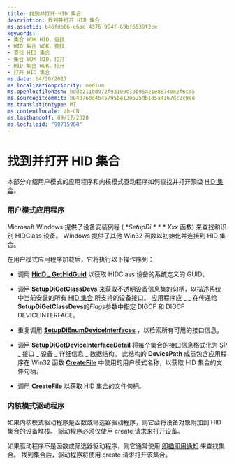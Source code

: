 ```yaml
---
title: 找到并打开 HID 集合
description: 找到并打开 HID 集合
ms.assetid: b46fdb06-e6ae-4376-994f-69bf6539f2ce
keywords:
- 集合 WDK HID，查找
- HID 集合 WDK，查找
- 查找 HID 集合
- 集合 WDK HID，打开
- HID 集合 WDK，打开
- 打开 HID 集合
ms.date: 04/20/2017
ms.localizationpriority: medium
ms.openlocfilehash: bddc211bd972f93109c10b95a21e8e740e2f6ca5
ms.sourcegitcommit: b84d760d4b45795be12e625db1d5a4167dc2c9ee
ms.translationtype: MT
ms.contentlocale: zh-CN
ms.lasthandoff: 09/17/2020
ms.locfileid: "90715968"
---
```

# <a name="finding-and-opening-a-hid-collection"></a>找到并打开 HID 集合





本部分介绍用户模式的应用程序和内核模式驱动程序如何查找并打开顶级 [HID 集合](hid-collections.md)。

### <a name="user-mode-application"></a>用户模式应用程序

Microsoft Windows 提供了设备安装例程 ( **SetupDi * * * Xxx* 函数) 来查找和识别 HIDClass 设备。 Windows 提供了其他 Win32 函数以初始化并连接到 HID 集合。

在用户模式应用程序加载后，它将执行以下操作序列：

-   调用 [**HidD \_ GetHidGuid**](/windows-hardware/drivers/ddi/hidsdi/nf-hidsdi-hidd_gethidguid) 以获取 HIDClass 设备的系统定义的 GUID。

-   调用 [**SetupDiGetClassDevs**](/windows/win32/api/setupapi/nf-setupapi-setupdigetclassdevsw) 来获取不透明设备信息集的句柄，以描述系统中当前安装的所有 [HID 集合](hid-collections.md) 所支持的设备接口。 应用程序应 \_ \_ 在传递给**SetupDiGetClassDevs**的*Flags*参数中指定 DIGCF 和 DIGCF DEVICEINTERFACE。

-   重复调用 [**SetupDiEnumDeviceInterfaces**](/windows/win32/api/setupapi/nf-setupapi-setupdienumdeviceinterfaces) ，以检索所有可用的接口信息。

-   调用 [**SetupDiGetDeviceInterfaceDetail**](/windows/win32/api/setupapi/nf-setupapi-setupdigetdeviceinterfacedetaila) 将每个集合的接口信息格式化为 SP \_ 接口 \_ 设备 \_ 详细信息 \_ 数据结构。 此结构的 **DevicePath** 成员包含应用程序在 Win32 函数 [**CreateFile**](/windows/win32/api/fileapi/nf-fileapi-createfilea) 中使用的用户模式名称，以获取 HID 集合的文件句柄。

-   调用 [**CreateFile**](/windows/win32/api/fileapi/nf-fileapi-createfilea) 以获取 HID 集合的文件句柄。

### <a name="kernel-mode-driver"></a>内核模式驱动程序

如果内核模式驱动程序是函数或筛选器驱动程序，则它会将设备对象附加到 HID 集合的设备堆栈。 驱动程序必须仅使用 create 请求来打开设备。

如果驱动程序不是函数或筛选器驱动程序，则它通常使用 [即插即用通知](../kernel/pnp-notification-overview.md) 来查找集合。 找到集合后，驱动程序将使用 create 请求打开该集合。

 

